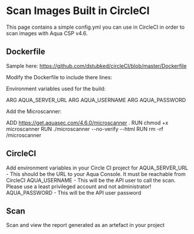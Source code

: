 # Scan Images Built in CircleCI
This page contains a simple config.yml you can use in CircleCI in order to scan images with Aqua CSP v4.6.

## Dockerfile
Sample here: https://github.com/dstubked/circleCI/blob/master/Dockerfile

Modify the Dockerfile to include there lines:

Environment variables used for the build:

ARG AQUA_SERVER_URL
ARG AQUA_USERNAME
ARG AQUA_PASSWORD

Add the Microscanner:

ADD https://get.aquasec.com/4.6.0/microscanner .
RUN chmod +x microscanner
RUN ./microscanner --no-verify --html
RUN rm -rf /microscanner

## CircleCI
Add environment variables in your Circle CI project for
AQUA_SERVER_URL - This should be the URL to your Aqua Console. It must be reachable from CircleCI
AQUA_USERNAME - This will be the API user to call the scan. Please use a least privileged account and not administrator!
AQUA_PASSWORD - This will be the API user password

## Scan
Scan and view the report generated as an artefact in your project

